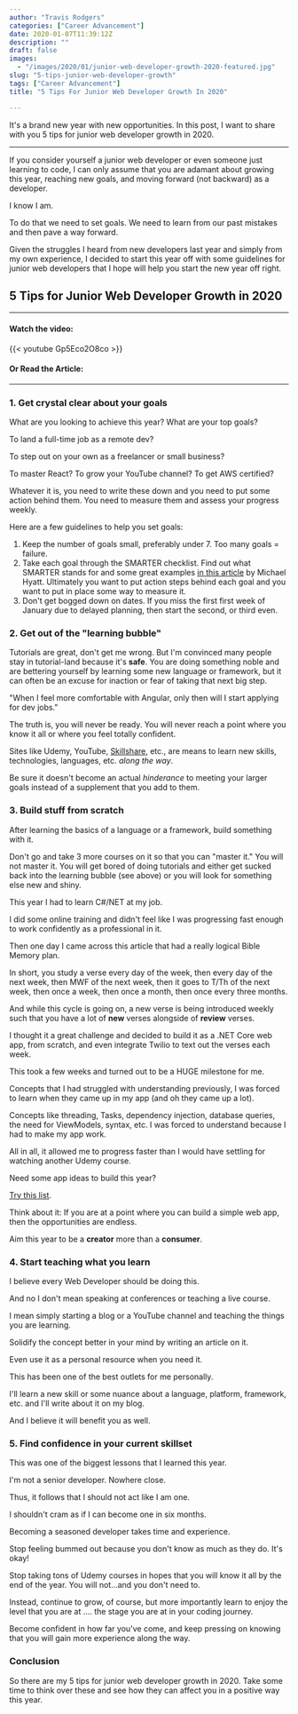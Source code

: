 ```yaml
---
author: "Travis Rodgers"
categories: ["Career Advancement"]
date: 2020-01-07T11:39:12Z
description: ""
draft: false
images: 
  - "/images/2020/01/junior-web-developer-growth-2020-featured.jpg"
slug: "5-tips-junior-web-developer-growth"
tags: ["Career Advancement"]
title: "5 Tips For Junior Web Developer Growth In 2020"

---
```



<div class="lead-paragraph"><span class="dropcap">I</span>t's a brand new year with new opportunities. In this post, I want to share with you 5 tips for junior web developer growth in 2020.</div>
<hr class="lead-hr">

If you consider yourself a junior web developer or even someone just learning to code, I can only assume that you are adamant about growing this year, reaching new goals, and moving forward (not backward) as a developer. 

I know I am.

To do that we need to set goals. We need to learn from our past mistakes and then pave a way forward.

Given the struggles I heard from new developers last year and simply from my own experience, I decided to start this year off with some guidelines for junior web developers that I hope will help you start the new year off right. 

## 5 Tips for Junior Web Developer Growth in 2020
<hr class="hr-stub">

#### Watch the video:

{{< youtube Gp5Eco2O8co >}}

#### Or Read the Article:

<hr class="hr-stub">

### 1. Get crystal clear about your goals

What are you looking to achieve this year? What are your top goals?

To land a full-time job as a remote dev?

To step out on your own as a freelancer or small business?

To master React? To grow your YouTube channel? To get AWS certified?

Whatever it is, you need to write these down and you need to put some action behind them. You need to measure them and assess your progress weekly. 

Here are a few guidelines to help you set goals:

1. Keep the number of goals small, preferably under 7. Too many goals = failure. 
2. Take each goal through the SMARTER checklist. Find out what SMARTER stands for and some great examples [in this article](https://michaelhyatt.com/goal-setting/) by Michael Hyatt. Ultimately you want to put action steps behind each goal and you want to put in place some way to measure it. 
3. Don't get bogged down on dates. If you miss the first first week of January due to delayed planning, then start the second, or third even. 

### 2. Get out of the "learning bubble"

Tutorials are great, don't get me wrong. But I'm convinced many people stay in tutorial-land because it's **safe**. You are doing something noble and are bettering yourself by learning some new language or framework, but it can often be an excuse for inaction or fear of taking that next big step.  

"When I feel more comfortable with Angular, only then will I start applying for dev jobs."

The truth is, you will never be ready. You will never reach a point where you know it all or where you feel totally confident.

Sites like Udemy, YouTube, [Skillshare](/recommends/skillshare), etc., are means to learn new skills, technologies, languages, etc. *along the way*. 

Be sure it doesn't become an actual *hinderance* to meeting your larger goals instead of a supplement that you add to them.

### 3. Build stuff from scratch

After learning the basics of a language or a framework, build something with it. 

Don't go and take 3 more courses on it so that you can "master it." You will not master it. You will get bored of doing tutorials and either get sucked back into the learning bubble (see above) or you will look for something else new and shiny.

This year I had to learn C#/NET at my job. 

I did some online training and didn't feel like I was progressing fast enough to work confidently as a professional in it. 

Then one day I came across this article that had a really logical Bible Memory plan. 

In short, you study a verse every day of the week, then every day of the next week, then MWF of the next week, then it goes to T/Th of the next week, then once a week, then once a month, then once every three months. 

And while this cycle is going on, a new verse is being introduced weekly such that you have a lot of **new** verses alongside of **review** verses. 

I thought it a great challenge and decided to build it as a .NET Core web app, from scratch, and even integrate Twilio to text out the verses each week.

This took a few weeks and turned out to be a HUGE milestone for me. 

Concepts that I had struggled with understanding previously, I was forced to learn when they came up in my app (and oh they came up a lot). 

Concepts like threading, Tasks, dependency injection, database queries, the need for ViewModels, syntax, etc. I was forced to understand because I had to make my app work. 

All in all, it allowed me to progress faster than I would have settling for watching another Udemy course. 

Need some app ideas to build this year?

[Try this list](https://flaviocopes.com/sample-app-ideas/). 

Think about it: If you are at a point where you can build a simple web app, then the opportunities are endless. 

Aim this year to be a **creator** more than a **consumer**.

### 4. Start teaching what you learn

I believe every Web Developer should be doing this. 

And no I don't mean speaking at conferences or teaching a live course. 

I mean simply starting a blog or a YouTube channel and teaching the things you are learning. 

Solidify the concept better in your mind by writing an article on it. 

Even use it as a personal resource when you need it. 

This has been one of the best outlets for me personally. 

I'll learn a new skill or some nuance about a language, platform, framework, etc. and I'll write about it on my blog. 

And I believe it will benefit you as well. 

### 5. Find confidence in your current skillset

This was one of the biggest lessons that I learned this year. 

I'm not a senior developer. Nowhere close. 

Thus, it follows that I should not act like I am one. 

I shouldn't cram as if I can become one in six months. 

Becoming a seasoned developer takes time and experience. 

Stop feeling bummed out because you don't know as much as they do. It's okay! 

Stop taking tons of Udemy courses in hopes that you will know it all by the end of the year. You will not...and you don't need to. 

Instead, continue to grow, of course, but more importantly learn to enjoy the level that you are at .... the stage you are at in your coding journey. 

Become confident in how far you've come, and keep pressing on knowing that you will gain more experience along the way. 

### Conclusion
So there are my 5 tips for junior web developer growth in 2020. Take some time to think over these and see how they can affect you in a positive way this year.



